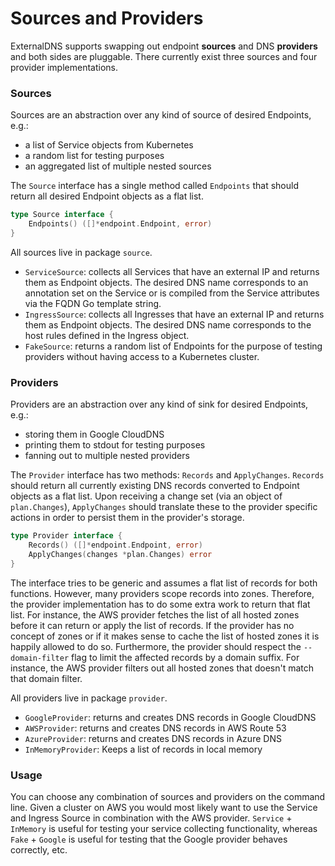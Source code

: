 # Sources and Providers

ExternalDNS supports swapping out endpoint **sources** and DNS **providers** and both sides are pluggable. There currently exist three sources and four provider implementations.

### Sources

Sources are an abstraction over any kind of source of desired Endpoints, e.g.:
* a list of Service objects from Kubernetes
* a random list for testing purposes
* an aggregated list of multiple nested sources

The `Source` interface has a single method called `Endpoints` that should return all desired Endpoint objects as a flat list.

```go
type Source interface {
	Endpoints() ([]*endpoint.Endpoint, error)
}
```

All sources live in package `source`.

* `ServiceSource`: collects all Services that have an external IP and returns them as Endpoint objects. The desired DNS name corresponds to an annotation set on the Service or is compiled from the Service attributes via the FQDN Go template string.
* `IngressSource`: collects all Ingresses that have an external IP and returns them as Endpoint objects. The desired DNS name corresponds to the host rules defined in the Ingress object.
* `FakeSource`: returns a random list of Endpoints for the purpose of testing providers without having access to a Kubernetes cluster.

### Providers

Providers are an abstraction over any kind of sink for desired Endpoints, e.g.:
* storing them in Google CloudDNS
* printing them to stdout for testing purposes
* fanning out to multiple nested providers

The `Provider` interface has two methods: `Records` and `ApplyChanges`. `Records` should return all currently existing DNS records converted to Endpoint objects as a flat list. Upon receiving a change set (via an object of `plan.Changes`), `ApplyChanges` should translate these to the provider specific actions in order to persist them in the provider's storage.

```go
type Provider interface {
	Records() ([]*endpoint.Endpoint, error)
	ApplyChanges(changes *plan.Changes) error
}
```

The interface tries to be generic and assumes a flat list of records for both functions. However, many providers scope records into zones. Therefore, the provider implementation has to do some extra work to return that flat list. For instance, the AWS provider fetches the list of all hosted zones before it can return or apply the list of records. If the provider has no concept of zones or if it makes sense to cache the list of hosted zones it is happily allowed to do so. Furthermore, the provider should respect the `--domain-filter` flag to limit the affected records by a domain suffix. For instance, the AWS provider filters out all hosted zones that doesn't match that domain filter.

All providers live in package `provider`.

* `GoogleProvider`: returns and creates DNS records in Google CloudDNS
* `AWSProvider`: returns and creates DNS records in AWS Route 53
* `AzureProvider`: returns and creates DNS records in Azure DNS
* `InMemoryProvider`: Keeps a list of records in local memory

### Usage

You can choose any combination of sources and providers on the command line. Given a cluster on AWS you would most likely want to use the Service and Ingress Source in combination with the AWS provider. `Service` + `InMemory` is useful for testing your service collecting functionality, whereas `Fake` + `Google` is useful for testing that the Google provider behaves correctly, etc.
